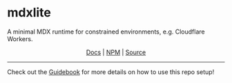 # mdxlite

A minimal MDX runtime for constrained environments, e.g. Cloudflare Workers.

<p align="center">
  <a href="https://mdxlite-docs.mhamlin.workers.dev/">Docs</a> | <a href="https://npm.im/mdxlite">NPM</a> | <a href="./packages/mdxlite/README.md">Source</a>
</p>

---

Check out the [Guidebook](./GUIDEBOOK.md) for more details on how to use this repo setup!
